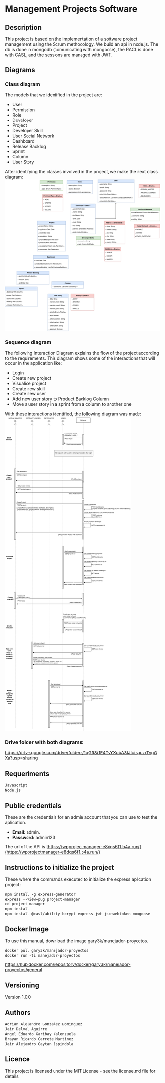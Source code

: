 # Management Projects Software

## Description
This project is based on the implementation of a software project management using the Scrum methodology.  We build an api in node.js. The db is done in mongodb (comunicating with mongoose), the RACL is done with CASL, and the sessions are managed with JWT.

## Diagrams
### Class diagram
The models that we identified in the project are: 
- User
- Permission
- Role
- Developer
- Project
- Developer Skill
- User Social Network
- Dashboard
- Release Backlog
- Sprint 
- Column
- User Story 

After identifying the classes involved in the project, we make the next class diagram:
![Class diagram](./diagrams/class-diagram.png)

### Sequence diagram
The following Interaction Diagram explains the flow of the project according to the requirements. This diagram shows some of the interactions that will occur in the application like:
- Login 
- Create new project 
- Visualice project 
- Create new skill
- Create new user 
- Add new user story to Product Backlog Column
- Move a user story in a sprint from a column to another one

With these interactions identified, the following diagram was made:
![Sequence diagram](./diagrams/sequence-diagram.png)

###  Drive folder with both diagrams:
https://drive.google.com/drive/folders/1qG5St1E4TvYXubA3IJIctspczrTvgGXa?usp=sharing

## Requeriments
```
Javascript
Node.js
```

## Public credentials
These are the credentials for an admin account that you can use to test the aplication.
- **Email:** admin.
- **Password:** admin123

The url of the API is [https://wpprojectmanager-e8dqs6f1.b4a.run/](https://wpprojectmanager-e8dqs6f1.b4a.run/)

## Instructions to initialize the project
These where the commands executed to initialize the express aplication project:
```
npm install -g express-generator
express --view=pug project-manager
cd project-manager
npm install 
npm install @casl/ability bcrypt express-jwt jsonwebtoken mongoose
```
## Docker Image
To use this manual, download the image gary3k/manejador-proyectos.
```
docker pull gary3k/manejador-proyectos
docker run -ti manejador-proyectos

```
https://hub.docker.com/repository/docker/gary3k/manejador-proyectos/general


## Versioning
Version 1.0.0

## Authors
```
Adrian Alejandro Gonzalez Dominguez
Jair Delval Aguirre
Angel Eduardo Garibay Valenzuela
Brayan Ricardo Carrete Martinez
Jair Alejandro Gaytan Espindola
```
## Licence
This project is licensed under the MIT License - see the license.md file for details
